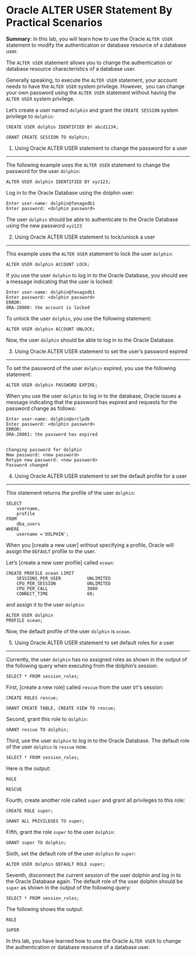 # Oracle ALTER USER Statement By Practical Scenarios
**Summary**: In this lab, you will learn how to use the Oracle `ALTER USER` statement to modify the authentication or database resource of a database user.

The `ALTER USER` statement allows you to change the authentication or database resource characteristics of a database user.

Generally speaking, to execute the `ALTER USER` statement, your account needs to have the `ALTER USER` system privilege. However,  you can change your own password using the `ALTER USER` statement without having the `ALTER USER` system privilege.

Let’s create a user named `dolphin` and grant the `CREATE SESSION` system privilege to `dolphin`:

```
CREATE USER dolphin IDENTIFIED BY abcd1234;

GRANT CREATE SESSION TO dolphin;

```


1) Using Oracle ALTER USER statement to change the password for a user
----------------------------------------------------------------------

The following example uses the `ALTER USER` statement to change the password for the user `dolphin`:

```
ALTER USER dolphin IDENTIFIED BY xyz123;

```


Log in to the Oracle Database using the dolphin user:

```
Enter user-name: dolphin@fenagodb1
Enter password: <dolphin password>

```


The user `dolphin` should be able to authenticate to the Oracle Database using the new password `xyz123`

2) Using Oracle ALTER USER statement to lock/unlock a user
----------------------------------------------------------

This example uses the `ALTER USER` statement to lock the user `dolphin`:

```
ALTER USER dolphin ACCOUNT LOCK;

```


If you use the user `dolphin` to log in to the Oracle Database, you should see a message indicating that the user is locked:

```
Enter user-name: dolphin@fenagodb1
Enter password: <dolphin password>
ERROR:
ORA-28000: the account is locked

```


To unlock the user `dolphin`, you use the following statement:

```
ALTER USER dolphin ACCOUNT UNLOCK;

```


Now, the user `dolphin` should be able to log in to the Oracle Database.

3) Using Oracle ALTER USER statement to set the user’s password expired
-----------------------------------------------------------------------

To set the password of the user `dolphin` expired, you use the following statement:

```
ALTER USER dolphin PASSWORD EXPIRE;
```


When you use the user `dolphin` to log in to the database, Oracle issues a message indicating that the password has expired and requests for the password change as follows:

```
Enter user-name: dolphin@orclpdb
Enter password: <dolphin password>
ERROR:
ORA-28001: the password has expired


Changing password for dolphin
New password: <new password>
Retype new password: <new password>
Password changed

```


4) Using Oracle ALTER USER statement to set the default profile for a user
--------------------------------------------------------------------------

This statement returns the profile of the user `dolphin`:

```
SELECT 
    username, 
    profile 
FROM
    dba_users 
WHERE 
    username ='DOLPHIN';

```


When you [create a new user] without specifying a profile, Oracle will assign the `DEFAULT` profile to the user.

Let’s [create a new user profile] called `ocean`:

```
CREATE PROFILE ocean LIMIT
    SESSIONS_PER_USER          UNLIMITED 
    CPU_PER_SESSION            UNLIMITED 
    CPU_PER_CALL               3000 
    CONNECT_TIME               60;

```


and assign it to the user `dolphin`:

```
ALTER USER dolphin
PROFILE ocean;
```


Now, the default profile of the user `dolphin` is `ocean`.

5) Using Oracle ALTER USER statement to set default roles for a user
--------------------------------------------------------------------

Currently, the user `dolphin` has no assigned roles as shown in the output of the following query when executing from the dolphin’s session:

```
SELECT * FROM session_roles;
```


First, [create a new role] called `rescue` from the user `OT`‘s session:

```
CREATE ROLES rescue;

GRANT CREATE TABLE, CREATE VIEW TO rescue;
```


Second, grant this role to `dolphin`:

```
GRANT rescue TO dolphin;
```


Third, use the user `dolphin` to log in to the Oracle Database. The default role of the user `dolphin` is `rescue` now.

```
SELECT * FROM session_roles;
```


Here is the output:

```
ROLE

RESCUE    

```


Fourth, create another role called `super` and grant all privileges to this role:

```
CREATE ROLE super;

GRANT ALL PRIVILEGES TO super;
```


Fifth, grant the role `super` to the user `dolphin`:

```
GRANT super TO dolphin;
```


Sixth, set the default role of the user `dolphin` to `super`:

```
ALTER USER dolphin DEFAULT ROLE super;
```


Seventh, disconnect the current session of the user dolphin and log in to the Oracle Database again. The default role of the user dolphin should be `super` as shown in the output of the following query:

```
SELECT * FROM session_roles;
```


The following shows the output:

```
ROLE

SUPER

```


In this lab, you have learned how to use the Oracle `ALTER USER` to change the authentication or database resource of a database user.
